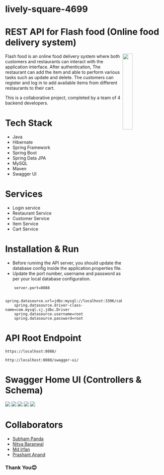 
# lively-square-4699


# REST API for Flash food (Online food delivery system)


<img
  align="right"
        width="25%"
        src="https://i.postimg.cc/hGY2tr5r/Flash-food.png"
        alt=""
      />    

Flash food is an online food delivery system where both customers and restaurants can interact with the application interface. After authentication, The restaurant can add the item and able to perform various tasks such as update and delete. The customers can register and log in to add available items from different restaurants to their cart.

This is a collaborative project, completed by a team of 4 backend developers.

# Tech Stack
- Java
- Hibernate
- Spring Framework
- Spring Boot
- Spring Data JPA
- MySQL
- Maven
- Swagger UI


# Services

- Login service
- Restaurant Service
- Customer Service
- Item Service
- Cart Service

# Installation & Run
 - Before running the API server, you should update the database config inside the application.properties file.
- Update the port number, username and password as per your local database configuration.

```
    server.port=8088

    spring.datasource.url=jdbc:mysql://localhost:3306/cabdb;
    spring.datasource.driver-class-name=com.mysql.cj.jdbc.Driver
    spring.datasource.username=root
    spring.datasource.password=root
```

# API Root Endpoint
```
https://localhost:8088/
```
```
http://localhost:8088/swagger-ui/
```


# Swagger Home UI (Controllers & Schema)

<img src="https://i.postimg.cc/v8j5R5MM/Swagger-home.png" >
<img src="https://i.postimg.cc/Gm3DGKxF/customer-login.png" >
<img src="https://i.postimg.cc/sDsGCm8k/restaurant.png" >
<img src="https://i.postimg.cc/hvgvg4CL/schema1.png" >
<img src="https://i.postimg.cc/pTQV0b2p/schema-2.png" >

# Collaborators

- [Subham Panda](https://www.github.com/subhampanda7)
- [Nitya Baranwal](https://www.github.com/nitya-nb)
- [Md Irfan](https://www.github.com/irfan9955)
- [Prashant Anand](https://github.com/annax3)

### Thank You😊


